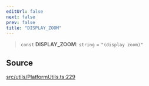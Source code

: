```yaml
---
editUrl: false
next: false
prev: false
title: "DISPLAY_ZOOM"
---
```


> `const` **DISPLAY\_ZOOM**: `string` = `"(display zoom)"`

## Source

[src/utils/PlatformUtils.ts:229](https://github.com/relishinc/dill-pixel/blob/c79d8e8552aaa0f13a29535c819ae67d025b4669/src/utils/PlatformUtils.ts#L229)
